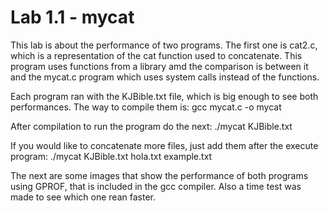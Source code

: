 Lab 1.1 - mycat
===============
This lab is about the performance of two programs. The first one is cat2.c, which is a representation of the cat function used to concatenate. This program uses functions from a library amd the comparison is between it and the mycat.c program which uses system calls instead of the functions.

Each program ran with the KJBible.txt file, which is big enough to see both performances.
The way to compile them is:
		gcc mycat.c -o mycat

After compilation to run the program do the next:
		./mycat KJBible.txt

If you would like to concatenate more files, just add them after the execute program:
		./mycat KJBible.txt hola.txt example.txt


The next are some images that show the performance of both programs using GPROF, that is included in the gcc compiler. Also a time test was made to see which one rean faster.




